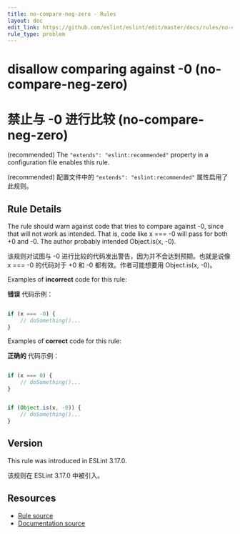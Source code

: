 ```yaml
---
title: no-compare-neg-zero - Rules
layout: doc
edit_link: https://github.com/eslint/eslint/edit/master/docs/rules/no-compare-neg-zero.md
rule_type: problem
---
```

<!-- Note: No pull requests accepted for this file. See README.md in the root directory for details. -->

# disallow comparing against -0 (no-compare-neg-zero)

# 禁止与 -0 进行比较 (no-compare-neg-zero)

(recommended) The `"extends": "eslint:recommended"` property in a configuration file enables this rule.

(recommended) 配置文件中的 `"extends": "eslint:recommended"` 属性启用了此规则。

## Rule Details

The rule should warn against code that tries to compare against -0, since that will not work as intended. That is, code like x === -0 will pass for both +0 and -0. The author probably intended Object.is(x, -0).

该规则对试图与 -0 进行比较的代码发出警告，因为并不会达到预期。也就是说像 x === -0 的代码对于 +0 和 -0 都有效。作者可能想要用 Object.is(x, -0)。

Examples of **incorrect** code for this rule:

**错误** 代码示例：

```js

if (x === -0) {
    // doSomething()...
}
```

Examples of **correct** code for this rule:

**正确的** 代码示例：

```js

if (x === 0) {
    // doSomething()...
}
```

```js

if (Object.is(x, -0)) {
    // doSomething()...
}
```



## Version

This rule was introduced in ESLint 3.17.0.

该规则在 ESLint 3.17.0 中被引入。

## Resources

* [Rule source](https://github.com/eslint/eslint/tree/master/lib/rules/no-compare-neg-zero.js)
* [Documentation source](https://github.com/eslint/eslint/tree/master/docs/rules/no-compare-neg-zero.md)
